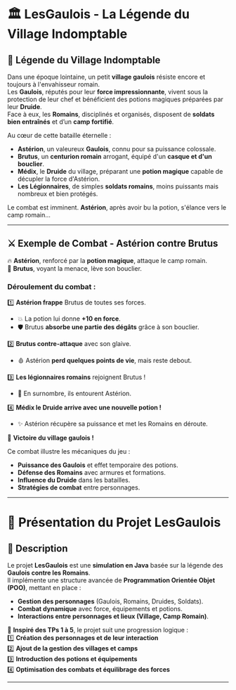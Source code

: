 # 🏛️ LesGaulois - La Légende du Village Indomptable

## 📜 Légende du Village Indomptable

Dans une époque lointaine, un petit **village gaulois** résiste encore et toujours à l'envahisseur romain.  
Les **Gaulois**, réputés pour leur **force impressionnante**, vivent sous la protection de leur chef et bénéficient des potions magiques préparées par leur **Druide**.  
Face à eux, les **Romains**, disciplinés et organisés, disposent de **soldats bien entraînés** et d’un **camp fortifié**.  

Au cœur de cette bataille éternelle :  
- **Astérion**, un valeureux **Gaulois**, connu pour sa puissance colossale.  
- **Brutus**, un **centurion romain** arrogant, équipé d'un **casque et d'un bouclier**.  
- **Médix**, le **Druide** du village, préparant une **potion magique** capable de décupler la force d'Astérion.  
- **Les Légionnaires**, de simples **soldats romains**, moins puissants mais nombreux et bien protégés.  

Le combat est imminent. **Astérion**, après avoir bu la potion, s'élance vers le camp romain…  

---

## ⚔️ Exemple de Combat - Astérion contre Brutus  

🔥 **Astérion**, renforcé par la **potion magique**, attaque le camp romain.  
👀 **Brutus**, voyant la menace, lève son bouclier.  

### **Déroulement du combat :**
1️⃣ **Astérion frappe** Brutus de toutes ses forces.  
   - 💥 La potion lui donne **+10 en force**.  
   - 🛡️ Brutus **absorbe une partie des dégâts** grâce à son bouclier.  

2️⃣ **Brutus contre-attaque** avec son glaive.  
   - 🩸 Astérion **perd quelques points de vie**, mais reste debout.  

3️⃣ **Les légionnaires romains** rejoignent Brutus !  
   - 🤺 En surnombre, ils entourent Astérion.  

4️⃣ **Médix le Druide arrive avec une nouvelle potion !**  
   - ✨ Astérion récupère sa puissance et met les Romains en déroute.  

🎉 **Victoire du village gaulois !**  

Ce combat illustre les mécaniques du jeu :  
- **Puissance des Gaulois** et effet temporaire des potions.  
- **Défense des Romains** avec armures et formations.  
- **Influence du Druide** dans les batailles.  
- **Stratégies de combat** entre personnages.  

---

# 🚀 Présentation du Projet LesGaulois

## 📜 Description

Le projet **LesGaulois** est une **simulation en Java** basée sur la légende des **Gaulois contre les Romains**.  
Il implémente une structure avancée de **Programmation Orientée Objet (POO)**, mettant en place :  
- **Gestion des personnages** (Gaulois, Romains, Druides, Soldats).  
- **Combat dynamique** avec force, équipements et potions.  
- **Interactions entre personnages et lieux (Village, Camp Romain)**.  

📖 **Inspiré des TPs 1 à 5**, le projet suit une progression logique :  
1️⃣ **Création des personnages et de leur interaction**  
2️⃣ **Ajout de la gestion des villages et camps**  
3️⃣ **Introduction des potions et équipements**  
4️⃣ **Optimisation des combats et équilibrage des forces**  

---
